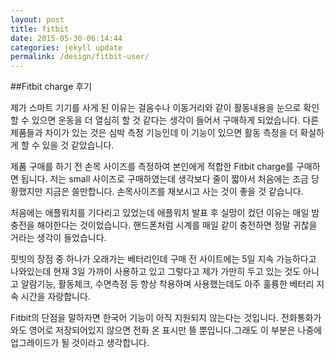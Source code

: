 ```yaml
---
layout: post
title: fitbit
date: 2015-05-30-06:14:44
categories: jekyll update
permalink: /design/fitbit-user/
---
```




##Fitbit charge 후기

제가 스마트 기기를 사게 된 이유는 걸음수나 이동거리와 같이 활동내용을 눈으로
확인할 수 있으면 운동을 더 열심히 할 것 같다는 생각이 들어서 구매하게 되었습니다.
다른 제품들과 차이가 있는 것은 심박 측정 기능인데 이 기능이 있으면 활동 측정을
더 확실하게 할 수 있을 것 같았습니다.

제품 구매를 하기 전 손목 사이즈를 측정하여 본인에게 적합한 Fitbit charge를
구매하면 됩니다. 저는 small 사이즈로 구매하였는데 생각보다 줄이 짧아서 처음에는
조금 당황했지만 지금은 쓸만합니다. 손목사이즈를 재보시고 사는 것이 좋을 것 같습니다.

처음에는 애플워치를 기다리고 있었는데 애플워치 발표 후 실망이 컸던 이유는 매일 밤
충전을 해야한다는 것이었습니다. 핸드폰처럼 시계를 매일 같이 충전하면 정말 귀찮을 거라는 생각이 들었습니다.

핏빗의 장점 중 하나가 오래가는 베터리인데 구매 전 사이트에는 5일 지속 가능하다고
나와있는데 현재 3일 가까이 사용하고 있고 그렇다고 제가 가만히 두고 있는 것도 아니고
알람기능, 활동체크, 수면측정 등 항상 착용하며 사용했는데도 아주 훌륭한 베터리 
지속 시간을 자랑합니다.

Fitbit의 단점을 말하자면 한국어 기능이 아직 지원되지 않는다는 것입니다.
전화통화가 와도 영어로 저장되어있지 않으면 전화 온 표시만 뜰 뿐입니다.그래도 
이 부분은 나중에 업그레이드가 될 것이라고 생각합니다.  
